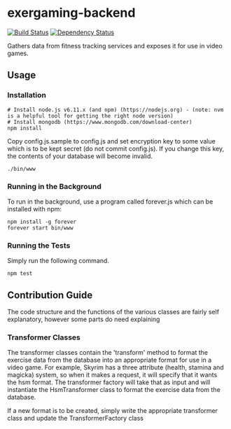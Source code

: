 # exergaming-backend

[![Build Status](https://travis-ci.org/akl-game-lab/exergame-backend.svg?branch=master)](https://travis-ci.org/akl-game-lab/exergame-backend) [![Dependency Status](https://david-dm.org/akl-game-lab/exergame-backend.svg)](https://david-dm.org/akl-game-lab/exergame-backend)

Gathers data from fitness tracking services and exposes it for use in video games.

## Usage

### Installation

```
# Install node.js v6.11.x (and npm) (https://nodejs.org) - (note: nvm is a helpful tool for getting the right node version)
# Install mongodb (https://www.mongodb.com/download-center)
npm install
```

Copy config.js.sample to config.js and set encryption key to some value which is to be kept secret (do not commit config.js). If you change this key, the contents of your database will become invalid.

```
./bin/www
```

### Running in the Background

To run in the background, use a program called forever.js which can be installed with npm:

```
npm install -g forever
forever start bin/www
```

### Running the Tests

Simply run the following command.

```
npm test
```

## Contribution Guide

The code structure and the functions of the various classes are fairly self explanatory, however some parts do need explaining

### Transformer Classes

The transformer classes contain the 'transform' method to format the exercise data from the database into an appropriate format for use in a video game. For example, Skyrim has a three attribute (health, stamina and magicka) system, so when it makes a request, it will specify that it wants the hsm format. The transformer factory will take that as input and will instantiate the HsmTransformer class to format the exercise data from the database.

If a new format is to be created, simply write the appropriate transformer class and update the TransformerFactory class

